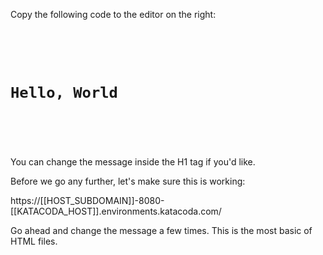Copy the following code to the editor on the right:

<pre class="file" data-filename="index.html" data-target="replace">
<code class="language-xml hljs">
<HTML>
<BODY>
    <H1>Hello, World</H1>
</BODY>
</HTML>
</code>
</pre>

You can change the message inside the H1 tag if you'd like.

Before we go any further, let's make sure this is working:

https://[[HOST_SUBDOMAIN]]-8080-[[KATACODA_HOST]].environments.katacoda.com/

Go ahead and change the message a few times.  This is the most basic of HTML files.